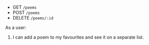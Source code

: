 <!-- # Module 4 Code Challenge: Poesy -->

<!-- ## Demo -->

<!-- Use this gif as an example of how the app should work. -->

<!-- ![Demo GIF](./demo.gif) -->

<!-- ## Instructions -->

<!-- Welcome to Poesy, where your poetry masterpieces come to life! Our old front-end team laid down the foundations for our app, but it looks like they forgot all the functionality! -->

<!-- Your job will be to make our app work according to the user stories you will find the [Core Deliverables](#Core-Deliverables) section. -->

<!-- ## Setup -->

<!-- 1. Fork and clone this repository. -->
<!-- 2. Run `npm start`. This will open both your React page on port 6002 and your backend on port 6001. -->

<!-- ## Endpoints -->

<!-- The base URL for your backend is: http://localhost:6001 -->

<!-- These are the routes you will need: -->

- GET `/poems`
- POST `/poems`
- DELETE `/poems/:id`

<!-- ## Core Deliverables -->

<!-- As a user: -->

<!-- 1. When the app starts, I can see all currently created poems. -->
<!-- 2. I can show/hide the form to create new poems. -->
<!-- 3. I can create poems and they are still there when I refresh the page. -->
<!-- 4. I can mark poems as read which will change the text of that button to "Mark as unread". -->

<!-- ## Advanced Deliverables -->

<!-- These deliverables are not required to pass the code challenge, but if you have the extra time, or even after the code challenge, they are a great way to stretch your skills. -->

<!-- > Note: If you are going to attempt these advanced deliverables, please be sure to have a working commit with all the Core Deliverables first! -->

As a user:

1. I can add a poem to my favourites and see it on a separate list.
<!-- 2. I can delete a poem and they are still gone when I refresh the page. -->

<!-- ## Rubric -->

<!-- You can find the rubric for this assessment [here](https://github.com/learn-co-curriculum/se-rubrics/blob/master/module-4.md). -->
